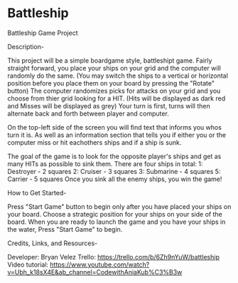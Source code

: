 # Battleship
Battleship Game Project




Description-

This project will be a simple boardgame style, battleshipt game. Fairly straight forward, you place your ships on your grid and the computer will randomly do the same.
    (You may switch the ships to a vertical or horizontal position before you place them on your board by pressing the "Rotate" button)
The computer randomizes picks for attacks on your grid and you choose from thier grid looking for a HIT.
    (Hits will be displayed as dark red and Misses will be displayed as grey)
Your turn is first, turns will then alternate back and forth between player and computer.

On the top-left side of the screen you will find text that informs you whos turn it is. As well as an information section that tells you if either you or the computer
miss or hit eachothers ships and if a ship is sunk.

The goal of the game is to look for the opposite player's ships and get as many HITs as possible to sink them.
There are four ships in total:
        1: Destroyer - 2 squares
        2: Cruiser - 3 squares
        3: Submarine - 4 squares
        5: Carrier - 5 squares
Once you sink all the enemy ships, you win the game!




How to Get Started-

Press "Start Game" button to begin only after you have placed your ships on your board. Choose a strategic position for your ships on your side of the board. When you are ready to launch the game and you have your ships in the water, Press "Start Game" to begin.




Credits, Links, and Resources-

Developer: Bryan Velez
Trello: https://trello.com/b/6Zh9nYuW/battleship
Video tutorial: https://www.youtube.com/watch?v=Ubh_k18sX4E&ab_channel=CodewithAniaKub%C3%B3w
